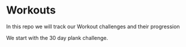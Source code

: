 # Workouts
In this repo we will track our Workout challenges and their progression

We start with the 30 day plank challenge.
